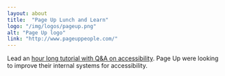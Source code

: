 ```yaml
---
layout: about
title:  "Page Up Lunch and Learn"
logo: "/img/logos/pageup.png"
alt: "Page Up logo"
link: "http://www.pageuppeople.com/"
---
```


Lead an [hour long tutorial with Q&A on accessibility](/presentations/#a11y-alt). Page Up were looking to improve their internal systems for accessibility.
